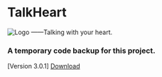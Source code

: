 # TalkHeart
![Logo](https://github.com/ysy950803/TalkHeart/blob/master/me_avatar_boy.png)
——Talking with your heart.

### A temporary code backup for this project.

[Version 3.0.1]
[Download](http://ysy950803.top/talk_heart/update/com.ysy.talkheart_v3.0.1.apk)

